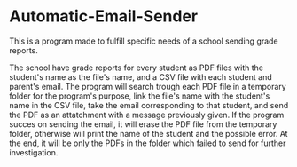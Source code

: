 # Automatic-Email-Sender
This is a program made to fulfill specific needs of a school sending grade reports.

The school have grade reports for every student as PDF files with the student's name as the file's name, and a CSV file with each student and parent's email.
The program will search trough each PDF file in a temporary folder for the program's purpose, link the file's name with the student's name in the CSV file,
take the email corresponding to that student, and send the PDF as an attatchment with a message previously given. If the program succes on sending the email,
it will erase the PDF file from the temporary folder, otherwise will print the name of the student and the possible error. At the end, it will be only the PDFs
in the folder which failed to send for further investigation.

